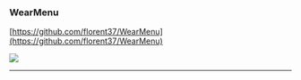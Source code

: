 ### WearMenu ###
[https://github.com/florent37/WearMenu](https://github.com/florent37/WearMenu)

![](https://camo.githubusercontent.com/4bf445eed510a5413a1e65457f661e2826170c38/68747470733a2f2f7261772e6769746875622e636f6d2f666c6f72656e7433372f576561724d656e752f6d61737465722f776561722f7372632f6d61696e2f7265732f6472617761626c652f776561726d656e752e676966)

----------

